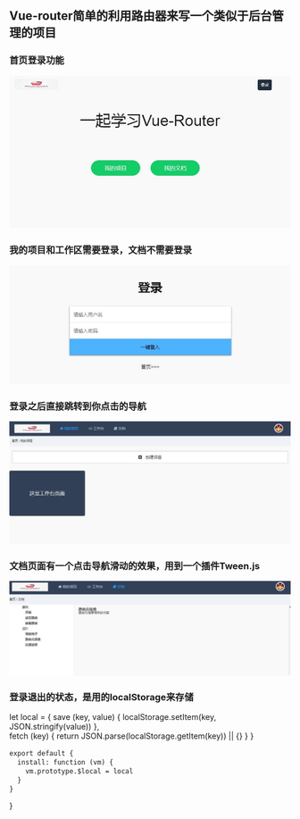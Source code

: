 
## Vue-router简单的利用路由器来写一个类似于后台管理的项目


  ### 首页登录功能

  ![image](https://github.com/zgf613/Vue/blob/master/img/img0.JPG)  
  
  ### 我的项目和工作区需要登录，文档不需要登录
  ![image](https://github.com/zgf613/Vue/blob/master/img/img1.JPG)   
  
  ### 登录之后直接跳转到你点击的导航
  ![image](https://github.com/zgf613/Vue/blob/master/img/img2.JPG)  
  
  ### 文档页面有一个点击导航滑动的效果，用到一个插件Tween.js
  ![image](https://github.com/zgf613/Vue/blob/master/img/img3.JPG)  
  
  ### 登录退出的状态，是用的localStorage来存储

  let local = {
      save (key, value) {
        localStorage.setItem(key, JSON.stringify(value))
      },  
      fetch (key) {
        return JSON.parse(localStorage.getItem(key)) || {}
      }
    }  

    export default {
      install: function (vm) {
        vm.prototype.$local = local
      }
    }
  }

